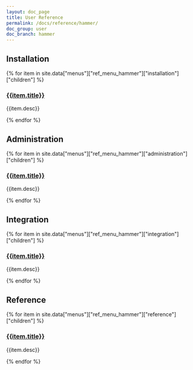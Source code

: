```yaml
---
layout: doc_page
title: User Reference
permalink: /docs/reference/hammer/
doc_group: user
doc_branch: hammer
---
```


## Installation

{% for item in site.data["menus"]["ref_menu_hammer"]["installation"]["children"] %}
### [{{item.title}}]({{item.path}})
{{item.desc}}

{% endfor %}

## Administration

{% for item in site.data["menus"]["ref_menu_hammer"]["administration"]["children"] %}
### [{{item.title}}]({{item.path}})
{{item.desc}}

{% endfor %}

## Integration

{% for item in site.data["menus"]["ref_menu_hammer"]["integration"]["children"] %}
### [{{item.title}}]({{item.path}})
{{item.desc}}

{% endfor %}


## Reference

{% for item in site.data["menus"]["ref_menu_hammer"]["reference"]["children"] %}
### [{{item.title}}]({{item.path}})
{{item.desc}}

{% endfor %}

